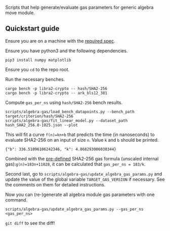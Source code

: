 Scripts that help generate/evaluate gas parameters for generic algebra move module.

## Quickstart guide
Ensure you are on a machine with the [required spec](https://aptos.dev/nodes/validator-node/operator/node-requirements/).

Ensure you have python3 and the following dependencies.
```
pip3 install numpy matplotlib
```

Ensure you `cd` to the repo root.

Run the necessary benches.
```
cargo bench -p libra2-crypto -- hash/SHA2-256
cargo bench -p libra2-crypto -- ark_bls12_381
```

Compute `gas_per_ns` using `hash/SHA2-256` bench results.
```
scripts/algebra-gas/load_bench_datapoints.py --bench_path target/criterion/hash/SHA2-256
scripts/algebra-gas/fit_linear_model.py --dataset_path hash_SHA2_256.0-1025.json --plot
```
This will fit a curve `f(n)=kn+b`
that predicts the time (in nanoseconds) to evaluate SHA2-256 on an input of size `n`.
Value `k` and `b` should be printed.
```
{"b": 336.51096106242346, "k": 4.868293006038344}
```

Combined with the [pre-defined](https://github.com/aptos-labs/aptos-core/blob/2d6ed231ca39fc07422dfe95aa76746b2210e36d/libra2-move/libra2-gas-schedule/src/gas_schedule/move_stdlib.rs#L23-L24) SHA2-256 gas formula (unscaled internal gas):`g(n)=183n+11028`,
it can be calculated that `gas_per_ns = 183/k`.

Second last, go to `scripts/algebra-gas/update_algebra_gas_params.py`
and update the value of the global variable `TARGET_GAS_VERSION` if necessary.
See the comments on them for detailed instructions.

Now you can (re-)generate all algebra module gas parameters with one command.
```
scripts/algebra-gas/update_algebra_gas_params.py --gas_per_ns <gas_per_ns>
```

`git diff` to see the diff!
